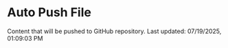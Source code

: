 # Auto Push File

Content that will be pushed to GitHub repository.
Last updated: 07/19/2025, 01:09:03 PM
